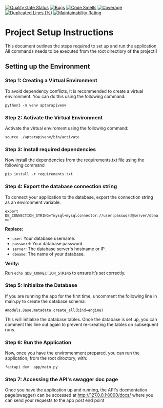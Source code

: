 [![Quality Gate Status](https://sonarcloud.io/api/project_badges/measure?project=ManassehV2_aptarapi&metric=alert_status)](https://sonarcloud.io/summary/new_code?id=ManassehV2_aptarapi) [![Bugs](https://sonarcloud.io/api/project_badges/measure?project=ManassehV2_aptarapi&metric=bugs)](https://sonarcloud.io/summary/new_code?id=ManassehV2_aptarapi) [![Code Smells](https://sonarcloud.io/api/project_badges/measure?project=ManassehV2_aptarapi&metric=code_smells)](https://sonarcloud.io/summary/new_code?id=ManassehV2_aptarapi) [![Coverage](https://sonarcloud.io/api/project_badges/measure?project=ManassehV2_aptarapi&metric=coverage)](https://sonarcloud.io/summary/new_code?id=ManassehV2_aptarapi) [![Duplicated Lines (%)](https://sonarcloud.io/api/project_badges/measure?project=ManassehV2_aptarapi&metric=duplicated_lines_density)](https://sonarcloud.io/summary/new_code?id=ManassehV2_aptarapi) [![Maintainability Rating](https://sonarcloud.io/api/project_badges/measure?project=ManassehV2_aptarapi&metric=sqale_rating)](https://sonarcloud.io/summary/new_code?id=ManassehV2_aptarapi)

# Project Setup Instructions

This document outlines the steps required to set up and run the application. All commands needs to be executed from the root directiory of the project!!

## Setting up the Environment

### Step 1: Creating a Virtual Environment

To avoid dependency conflicts, it is recommended to create a virtual environment. You can do this using the following command:

`python3 -m venv aptarapivenv`

### Step 2: Activate the Virtual Environment

Activate the virtual enviroment using the following command:

`
source ./aptarapivenv/bin/activate
`

### Step 3: Install required dependencies

Now install the dependencies from the requirements.txt file using the following command

`pip install -r requirements.txt`

### Step 4: Export the database connection string

To connect your application to the database, export the connection string as an environment variable:

`export DB_CONNECTION_STRING="mysql+mysqlconnector://user:password@server/dbname"`

**Replace:**

- `user`: Your database username.
- `password`: Your database password.
- `server`: The database server's hostname or IP.
- `dbname`: The name of your database.

**Verify:**

Run `echo $DB_CONNECTION_STRING` to ensure it’s set correctly.

### Step 5: Initialize the Database

If you are running the app for the first time, uncomment the following line in main.py to create the database schema:

`#models.Base.metadata.create_all(bind=engine)`

This will initialize the database tables. Once the database is set up, you can comment this line out again to prevent re-creating the tables on subsequent runs.

### Step 6: Run the Application

Now, once you have the enviromenment prepared, you can run the application, from the root diroctory, with:

`fastapi dev  app/main.py`

### Step 7: Accessing the API's swagger doc page

Once you have the application up and running, the API's docmentation page(swagger) can be accessed at http://127.0.0.1:8000/docs/ where you can send your requests to the app post end point
